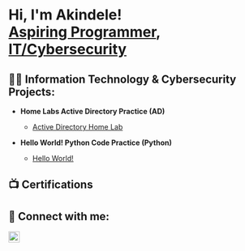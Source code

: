 <h1>Hi, I'm Akindele! <br/><a href="https://github.com/akindele18">Aspiring Programmer</a>, <a href="https://www.linkedin.com/in/joshmadakor/">IT/Cybersecurity </a>
  

<h2>👨‍💻 Information Technology & Cybersecurity Projects:</h2>

- <b>Home Labs Active Directory Practice (AD)</b>
  - [Active Directory Home Lab](https://github.com/akindele18/URL)
 
- <b>Hello World! Python Code Practice (Python)</b>
  - [Hello World!](https://github.com/akindele18/URL)
 
<h2>📺 Certifications</h2>


<h2> 🤳 Connect with me:</h2>

[<img align="left" alt="JoshMadakor | LinkedIn" width="22px" src="https://cdn.jsdelivr.net/npm/simple-icons@v3/icons/linkedin.svg" />][linkedin]


[linkedin]: https://linkedin.com/in/joshmadakor

<!--
**joshmadakor1/joshmadakor1** is a ✨ _special_ ✨ repository because its `README.md` (this file) appears on your GitHub profile.

Here are some ideas to get you started:

- 🔭 I’m currently working on ...
- 🌱 I’m currently learning ...
- 👯 I’m looking to collaborate on ...
- 🤔 I’m looking for help with ...
- 💬 Ask me about ...
- 📫 How to reach me: ...
- 😄 Pronouns: ...
- ⚡ Fun fact: ...
-->
